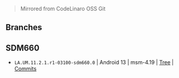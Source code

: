 > Mirrored from CodeLinaro OSS Git

## Branches

## SDM660
- `LA.UM.11.2.1.r1-03100-sdm660.0`  | Android 13 | msm-4.19 | [Tree](https://github.com/herobuxx/kernel_qcom/tree/LA.UM.11.2.1.r1-03100-sdm660.0) | [Commits](https://github.com/herobuxx/kernel_qcom/commits/LA.UM.11.2.1.r1-03100-sdm660.0)
